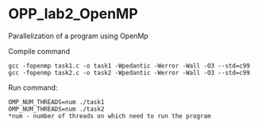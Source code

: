 # OPP_lab2_OpenMP
Parallelization of a program using OpenMp

Compile command

    gcc -fopenmp task1.c -o task1 -Wpedantic -Werror -Wall -O3 --std=c99
    gcc -fopenmp task2.c -o task2 -Wpedantic -Werror -Wall -O3 --std=c99

Run command:
    
    OMP_NUM_THREADS=num ./task1
    OMP_NUM_THREADS=num ./task2
    *num - number of threads on which need to run the program
    

